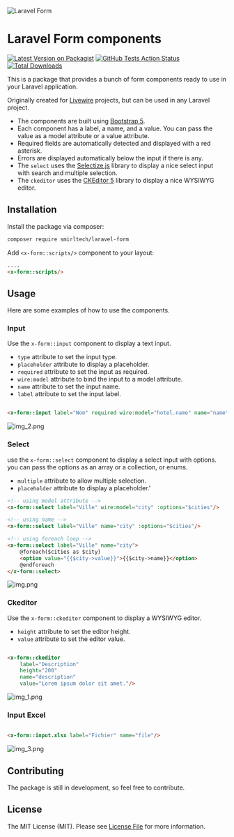 ![Laravel Form](https://banners.beyondco.de/Laravel%20Form.png?theme=light&packageManager=composer+require&packageName=smirltech%2Flaravel-form&pattern=architect&style=style_1&description=A+bunch+of+form+components+ready+to+use&md=1&showWatermark=1&fontSize=100px&images=clipboard-list)

# Laravel Form components

[![Latest Version on Packagist](https://img.shields.io/packagist/v/smirltech/laravel-form.svg?style=flat-square)](https://packagist.org/packages/smirltech/laravel-form)
[![GitHub Tests Action Status](https://img.shields.io/github/actions/workflow/status/smirltech/laravel-form/run-tests.yml?branch=main&label=tests&style=flat-square)](https://github.com/smirltech/laravel-form/actions?query=workflow%3Arun-tests+branch%3Amain)
[![Total Downloads](https://img.shields.io/packagist/dt/smirltech/laravel-form.svg?style=flat-square)](https://packagist.org/packages/smirltech/laravel-form)

This is a package that provides a bunch of form components ready to use in your Laravel application.

Originally created for [Livewire](https://laravel-livewire.com) projects, but can be used in any Laravel project.

- The components are built using [Bootstrap 5](https://getbootstrap.com/docs/5.0/forms/overview/).
- Each component has a label, a name, and a value. You can pass the value as a model attribute or a value attribute.
- Required fields are automatically detected and displayed with a red asterisk.
- Errors are displayed automatically below the input if there is any.
- The `select` uses the [Selectize.js](https://selectize.github.io/selectize.js/) library to display a nice select
  input with search and multiple selection.
- The `ckeditor` uses
  the [CKEditor 5](https://ckeditor.com/docs/ckeditor5/latest/builds/guides/integration/frameworks/laravel.html)
  library to display a nice WYSIWYG editor.

## Installation

Install the package via composer:

```bash
composer require smirltech/laravel-form
```

Add `<x-form::scripts/>` component to your layout:

```html
....
<x-form::scripts/>
```

## Usage

Here are some examples of how to use the components.

### Input

Use the `x-form::input` component to display a text input.

- `type` attribute to set the input type.
- `placeholder` attribute to display a placeholder.
- `required` attribute to set the input as required.
- `wire:model` attribute to bind the input to a model attribute.
- `name` attribute to set the input name.
- `label` attribute to set the input label.

```html

<x-form::input label="Nom" required wire:model="hotel.name" name="name"/>
```

![img_2.png](img_2.png)

### Select

use the `x-form::select` component to display a select input with options. you can pass the options as an array or a
collection, or enums.

- `multiple` attribute to allow multiple selection.
- `placeholder` attribute to display a placeholder.'

```html
<!-- using model attribute -->
<x-form::select label="Ville" wire:model="city" :options="$cities"/>

<!-- using name -->
<x-form::select label="Ville" name="city" :options="$cities"/>

<!-- using foreach loop -->
<x-form::select label="Ville" name="city">
    @foreach($cities as $city)
    <option value="{{$city->value}}">{{$city->name}}</option>
    @endforeach
</x-form::select>
```

![img.png](img.png)

### Ckeditor

Use the `x-form::ckeditor` component to display a WYSIWYG editor.

- `height` attribute to set the editor height.
- `value` attribute to set the editor value.

```html

<x-form::ckeditor
    label="Description"
    height="200"
    name="description"
    value="Lorem ipsum dolor sit amet."/>
```

![img_1.png](img_1.png)

### Input Excel

```html 

<x-form::input.xlsx label="Fichier" name="file"/>
```

![img_3.png](img_3.png)

## Contributing

The package is still in development, so feel free to contribute.

## License

The MIT License (MIT). Please see [License File](LICENSE.md) for more information.
